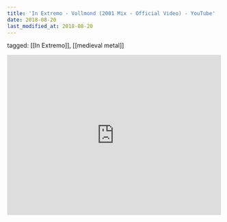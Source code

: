 ```yaml
---
title: 'In Extremo - Vollmond (2001 Mix - Official Video) - YouTube'
date: 2018-08-20
last_modified_at: 2018-08-20
---
```

tagged: [[In Extremo]], [[medieval metal]]
<iframe allow="accelerometer; autoplay; clipboard-write; encrypted-media; gyroscope; picture-in-picture" allowfullscreen="" frameborder="0" height="375" id="youtube_iframe" src="https://www.youtube.com/embed/YaS9kDZddfQ?feature=oembed&amp;enablejsapi=1&amp;origin=https://safe.txmblr.com&amp;wmode=opaque" width="500"></iframe>